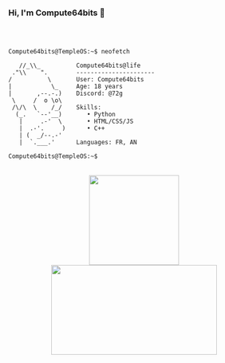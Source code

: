 ### Hi, I'm Compute64bits 👋 

<br>

```console

Compute64bits@TempleOS:~$ neofetch

   //_\\_          Compute64bits@life
 ."\\    ".        ----------------------
/          \       User: Compute64bits
|           \_     Age: 18 years
|       ,--.-.)    Discord: @72g
 \     /  o \o\
 /\/\  \    /_/    Skills:
  (_.   `--'__)       • Python  
   |     .-'  \       • HTML/CSS/JS
   |  .-'.     )      • C++
   | (  _/--.-'
   |  `.___.'      Languages: FR, AN

Compute64bits@TempleOS:~$
```

<br>

<div align="center">
    <a href="https://github.com/Loyerss">
    <img height="180em" src="https://github-readme-stats.loyerss.vercel.app/api?username=Compute64bits&show_icons=true&theme=react&include_all_commits=true&count_private=true"/>
    <img width="332px" height="180em" src="https://github-readme-stats.loyerss.vercel.app/api/top-langs/?username=Compute64bits&layout=compact&langs_count=16&theme=react"/>

<br>

</div>
